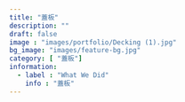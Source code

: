 ```yaml
---
title: "蓋板"
description: ""
draft: false
image : "images/portfolio/Decking (1).jpg"
bg_image: "images/feature-bg.jpg"
category: [ "蓋板"]
information:
  - label : "What We Did"
    info : "蓋板"
---
```



